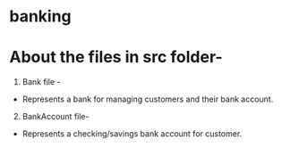 # banking
# About the files in src folder-
1. Bank file -
* Represents a bank for managing customers and their bank account.

2. BankAccount file-
* Represents a checking/savings bank account for customer.

